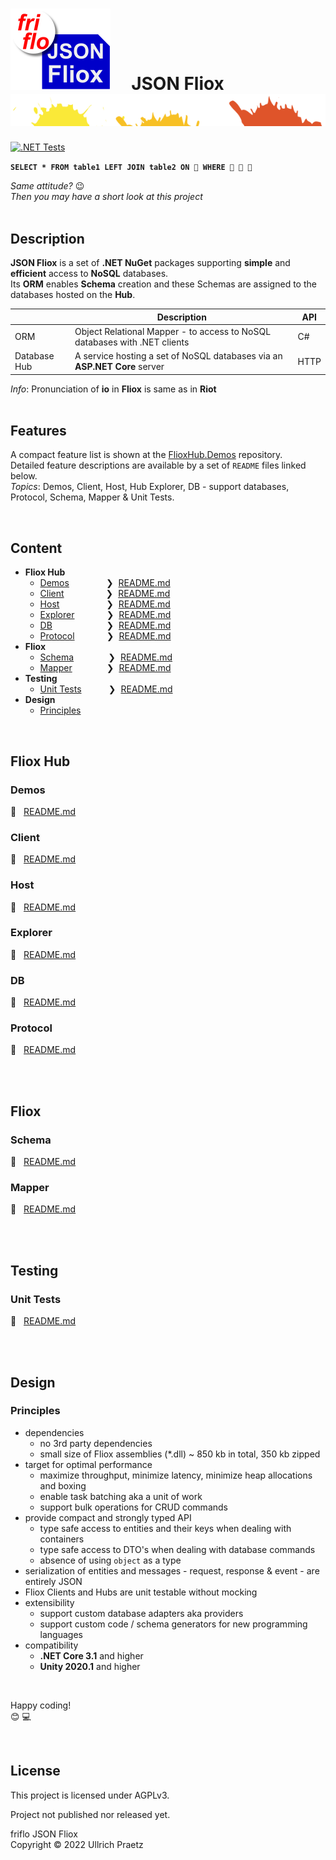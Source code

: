 

# ![logo](docs/images/Json-Fliox.svg)     **JSON Fliox**      ![SPLASH](docs/images/paint-splatter.svg)

[![.NET Tests](https://github.com/friflo/Friflo.Json.Fliox/workflows/.NET/badge.svg)](https://github.com/friflo/Friflo.Json.Fliox/actions)


__`SELECT * FROM table1 LEFT JOIN table2 ON 💩 WHERE 💩 💩 💩`__

*Same attitude?* 😉  
*Then you may have a short look at this project*  <br/><br/>


## Description
**JSON Fliox** is a set of **.NET NuGet** packages supporting **simple** and **efficient** access to **NoSQL** databases.  
Its **ORM** enables **Schema** creation and these Schemas are assigned to the databases hosted on the **Hub**.

|              | Description                                                               | API  |
| ------------ | ------------------------------------------------------------------------- | ---- |
| ORM          | Object Relational Mapper - to access to NoSQL databases with .NET clients | C#   |
| Database Hub | A service hosting a set of NoSQL databases via an **ASP.NET Core** server | HTTP |

*Info*: Pronunciation of **io** in **Fliox** is same as in **Riot** <br/><br/>

## Features

A compact feature list is shown at the [FlioxHub.Demos](https://github.com/friflo/FlioxHub.Demos/blob/main/README.md#features) repository.  
Detailed feature descriptions are available by a set of `README` files linked below.  
*Topics*: Demos, Client, Host, Hub Explorer, DB - support databases, Protocol, Schema, Mapper & Unit Tests.

<br/>

## Content

- **Fliox Hub**
    - [Demos](#demos)               ❯  [README.md](https://github.com/friflo/FlioxHub.Demos/blob/main/README.md)
    - [Client](#client)                 ❯  [README.md](Json/Fliox.Hub/Client/README.md)
    - [Host](#host)                   ❯  [README.md](Json/Fliox.Hub/Host/README.md)
    - [Explorer](#explorer)             ❯  [README.md](Json/Fliox.Hub.Explorer/README.md)
    - [DB](#db)                      ❯  [README.md](Json/Fliox.Hub/DB/README.md)
    - [Protocol](#protocol)             ❯  [README.md](Json/Fliox.Hub/Protocol/README.md)
- **Fliox**
    - [Schema](#schema)              ❯  [README.md](Json/Fliox/Schema/README.md)
    - [Mapper](#mapper)              ❯  [README.md](Json/Fliox/Mapper/README.md)
- **Testing**
    - [Unit Tests](#unit-tests)           ❯  [README.md](Json.Tests/README.md)
- **Design**
    - [Principles](#principles)

<br/>



## **Fliox Hub**

### **Demos**

📄   [README.md](https://github.com/friflo/FlioxHub.Demos/blob/main/README.md)


### **Client**
📄   [README.md](Json/Fliox.Hub/Client/README.md)


### **Host**
📄   [README.md](Json/Fliox.Hub/Host/README.md)


### **Explorer**
📄   [README.md](Json/Fliox.Hub.Explorer/README.md)


### **DB**
📄   [README.md](Json/Fliox.Hub/DB/README.md)


### **Protocol**
📄   [README.md](Json/Fliox.Hub/Protocol/README.md)

<br/><br/>



## **Fliox**

### **Schema**
📄   [README.md](Json/Fliox/Schema/README.md)


### **Mapper**
📄   [README.md](Json/Fliox/Mapper/README.md)

<br/><br/>



## **Testing**

### **Unit Tests**
📄   [README.md](Json.Tests/README.md)

<br/><br/>


## **Design**

### **Principles**

- dependencies
    - no 3rd party dependencies
    - small size of Fliox assemblies (*.dll) ~ 850 kb in total, 350 kb zipped
- target for optimal performance
    - maximize throughput, minimize latency, minimize heap allocations and boxing
    - enable task batching aka a unit of work
    - support bulk operations for CRUD commands
- provide compact and strongly typed API
    - type safe access to entities and their keys when dealing with containers  
    - type safe access to DTO's when dealing with database commands
    - absence of using `object` as a type
- serialization of entities and messages - request, response & event - are entirely JSON
- Fliox Clients and Hubs are unit testable without mocking
- extensibility
    - support custom database adapters aka providers
    - support custom code / schema generators for new programming languages
- compatibility
    - **.NET Core 3.1** and higher
    - **Unity 2020.1** and higher 

<br/>

Happy coding!  
😊 💻

<br/>

## License

This project is licensed under AGPLv3.

Project not published nor released yet.

friflo JSON Fliox  
Copyright © 2022 Ullrich Praetz
